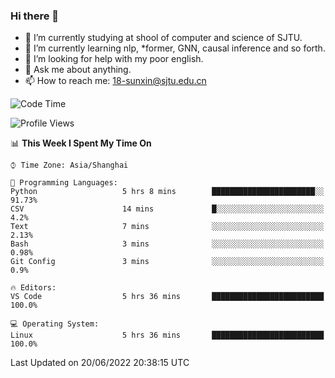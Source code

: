 ### Hi there 👋

<!--
**sunxin000/sunxin000** is a ✨ _special_ ✨ repository because its `README.md` (this file) appears on your GitHub profile.

Here are some ideas to get you started:

- 🔭 I’m currently working on ...
- 🌱 I’m currently learning ...
- 👯 I’m looking to collaborate on ...
- 🤔 I’m looking for help with ...
- 💬 Ask me about ...
- 📫 How to reach me: ...
- 😄 Pronouns: ...
- ⚡ Fun fact: ...
-->
- 🏫 I’m currently studying at shool of computer and science of SJTU.
- 🌱 I’m currently learning nlp, \*former, GNN, causal inference and so forth.
- 🤔 I’m looking for help with my poor english.
- 💬 Ask me about anything.
- 📫 How to reach me: 18-sunxin@sjtu.edu.cn
<!--START_SECTION:waka-->
![Code Time](http://img.shields.io/badge/Code%20Time-210%20hrs%2029%20mins-blue)

![Profile Views](http://img.shields.io/badge/Profile%20Views-0-blue)

📊 **This Week I Spent My Time On** 

```text
⌚︎ Time Zone: Asia/Shanghai

💬 Programming Languages: 
Python                   5 hrs 8 mins        ███████████████████████░░   91.73% 
CSV                      14 mins             █░░░░░░░░░░░░░░░░░░░░░░░░   4.2% 
Text                     7 mins              ░░░░░░░░░░░░░░░░░░░░░░░░░   2.13% 
Bash                     3 mins              ░░░░░░░░░░░░░░░░░░░░░░░░░   0.98% 
Git Config               3 mins              ░░░░░░░░░░░░░░░░░░░░░░░░░   0.9%

🔥 Editors: 
VS Code                  5 hrs 36 mins       █████████████████████████   100.0%

💻 Operating System: 
Linux                    5 hrs 36 mins       █████████████████████████   100.0%

```


 Last Updated on 20/06/2022 20:38:15 UTC
<!--END_SECTION:waka-->
